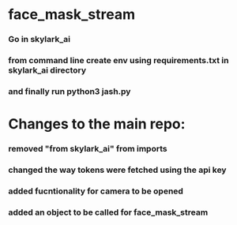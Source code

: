 # face_mask_stream

### Go in skylark_ai
### from command line create env using requirements.txt in skylark_ai directory
### and finally run python3 jash.py

# Changes to the main repo:

### removed "from skylark_ai" from imports
### changed the way tokens were fetched using the api key
### added fucntionality for camera to be opened
### added an object to be called for face_mask_stream
